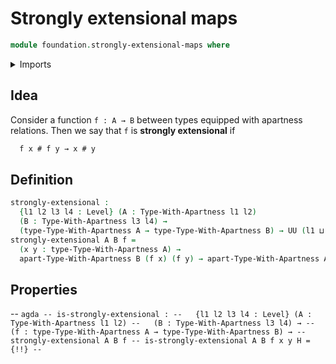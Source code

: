 # Strongly extensional maps

```agda
module foundation.strongly-extensional-maps where
```

<details><summary>Imports</summary>

```agda
open import foundation.apartness-relations
open import foundation.universe-levels
```

</details>

## Idea

Consider a function `f : A → B` between types equipped with apartness relations.
Then we say that `f` is **strongly extensional** if

```md
  f x # f y → x # y
```

## Definition

```agda
strongly-extensional :
  {l1 l2 l3 l4 : Level} (A : Type-With-Apartness l1 l2)
  (B : Type-With-Apartness l3 l4) →
  (type-Type-With-Apartness A → type-Type-With-Apartness B) → UU (l1 ⊔ l2 ⊔ l4)
strongly-extensional A B f =
  (x y : type-Type-With-Apartness A) →
  apart-Type-With-Apartness B (f x) (f y) → apart-Type-With-Apartness A x y
```

## Properties

--
`agda -- is-strongly-extensional : --   {l1 l2 l3 l4 : Level} (A : Type-With-Apartness l1 l2) --   (B : Type-With-Apartness l3 l4) → --   (f : type-Type-With-Apartness A → type-Type-With-Apartness B) → --   strongly-extensional A B f -- is-strongly-extensional A B f x y H = {!!} -- `
